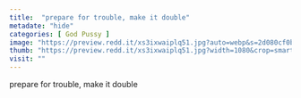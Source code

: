 ```yaml
---
title:  "prepare for trouble, make it double"
metadate: "hide"
categories: [ God Pussy ]
image: "https://preview.redd.it/xs3ixwaiplq51.jpg?auto=webp&s=2d080cf0bc4d62eeae3f02cb74be1d8ff0e0e3a1"
thumb: "https://preview.redd.it/xs3ixwaiplq51.jpg?width=1080&crop=smart&auto=webp&s=28431e6a3968fdf945f569d6462019af716fb80d"
visit: ""
---
```

prepare for trouble, make it double
